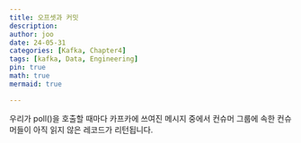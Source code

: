```yaml
---
title: 오프셋과 커밋
description: 
author: joo
date: 24-05-31
categories: [Kafka, Chapter4]
tags: [kafka, Data, Engineering]
pin: true
math: true
mermaid: true

---
```


우리가 poll()을 호출할 때마다 카프카에 쓰여진 메시지 중에서 컨슈머 그룹에 속한 컨슈머들이 아직 읽지 않은 레코드가 리턴됩니다.

